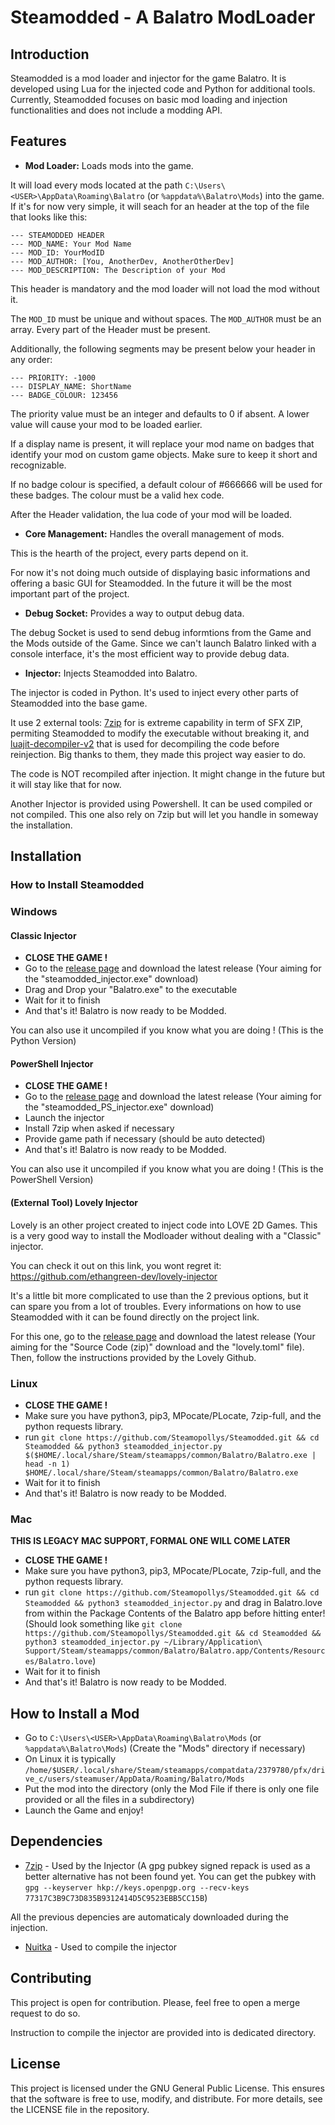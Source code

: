 # Steamodded - A Balatro ModLoader

## Introduction

Steamodded is a mod loader and injector for the game Balatro. It is developed using Lua for the injected code and Python for additional tools. Currently, Steamodded focuses on basic mod loading and injection functionalities and does not include a modding API.

## Features

- **Mod Loader:** Loads mods into the game.

It will load every mods located at the path `C:\Users\<USER>\AppData\Roaming\Balatro` (or `%appdata%\Balatro\Mods`) into the game.
If it's for now very simple, it will seach for an header at the top of the file that looks like this:

```text
--- STEAMODDED HEADER
--- MOD_NAME: Your Mod Name
--- MOD_ID: YourModID
--- MOD_AUTHOR: [You, AnotherDev, AnotherOtherDev]
--- MOD_DESCRIPTION: The Description of your Mod
```

This header is mandatory and the mod loader will not load the mod without it.

The `MOD_ID` must be unique and without spaces. The `MOD_AUTHOR` must be an array. Every part of the Header must be present.

Additionally, the following segments may be present below your header in any order:

```text
--- PRIORITY: -1000
--- DISPLAY_NAME: ShortName
--- BADGE_COLOUR: 123456
```

The priority value must be an integer and defaults to 0 if absent. A lower value will cause your mod to be loaded earlier.

If a display name is present, it will replace your mod name on badges that identify your mod on custom game objects. Make sure to keep it short and recognizable. 

If no badge colour is specified, a default colour of #666666 will be used for these badges. The colour must be a valid hex code.

After the Header validation, the lua code of your mod will be loaded.

- **Core Management:** Handles the overall management of mods.

This is the hearth of the project, every parts depend on it.

For now it's not doing much outside of displaying basic informations and offering a basic GUI for Steamodded. In the future it will be the most important part of the project.

- **Debug Socket:** Provides a way to output debug data.

The debug Socket is used to send debug informtions from the Game and the Mods outside of the Game. Since we can't launch Balatro linked with a console interface, it's the most efficient way to provide debug data.

- **Injector:** Injects Steamodded into Balatro.

The injector is coded in Python. It's used to inject every other parts of Steamodded into the base game.

It use 2 external tools: [7zip](https://www.7-zip.org/) for is extreme capability in term of SFX ZIP, permiting Steamodded to modify the executable without breaking it, and [luajit-decompiler-v2](https://github.com/marsinator358/luajit-decompiler-v2) that is used for decompiling the code before reinjection. Big thanks to them, they made this project way easier to do.

The code is NOT recompiled after injection. It might change in the future but it will stay like that for now.

Another Injector is provided using Powershell. It can be used compiled or not compiled. This one also rely on 7zip but will let you handle in someway the installation.

## Installation

### How to Install Steamodded

### Windows

#### Classic Injector

- **CLOSE THE GAME !**
- Go to the [release page](https://github.com/Steamopollys/steamodded/releases) and download the latest release (Your aiming for the "steamodded_injector.exe" download)
- Drag and Drop your "Balatro.exe" to the executable
- Wait for it to finish
- And that's it! Balatro is now ready to be Modded.

You can also use it uncompiled if you know what you are doing ! (This is the Python Version)

#### PowerShell Injector

- **CLOSE THE GAME !**
- Go to the [release page](https://github.com/Steamopollys/steamodded/releases) and download the latest release (Your aiming for the "steamodded_PS_injector.exe" download)
- Launch the injector
- Install 7zip when asked if necessary
- Provide game path if necessary (should be auto detected)
- And that's it! Balatro is now ready to be Modded.

You can also use it uncompiled if you know what you are doing ! (This is the PowerShell Version)

#### (External Tool) Lovely Injector

Lovely is an other project created to inject code into LOVE 2D Games. This is a very good way to install the Modloader without dealing with a "Classic" injector.

You can check it out on this link, you wont regret it: https://github.com/ethangreen-dev/lovely-injector

It's a little bit more complicated to use than the 2 previous options, but it can spare you from a lot of troubles. Every informations on how to use Steamodded with it can be found directly on the project link.

For this one, go to the [release page](https://github.com/Steamopollys/steamodded/releases) and download the latest release (Your aiming for the "Source Code (zip)" download and the "lovely.toml" file). Then, follow the instructions provided by the Lovely Github.

### Linux

- **CLOSE THE GAME !**
- Make sure you have python3, pip3, MPocate/PLocate, 7zip-full, and the python requests library.
- run `git clone https://github.com/Steamopollys/Steamodded.git && cd Steamodded && python3 steamodded_injector.py $($HOME/.local/share/Steam/steamapps/common/Balatro/Balatro.exe | head -n 1) $HOME/.local/share/Steam/steamapps/common/Balatro/Balatro.exe`
- Wait for it to finish
- And that's it! Balatro is now ready to be Modded.

### Mac

**THIS IS LEGACY MAC SUPPORT, FORMAL ONE WILL COME LATER**

- **CLOSE THE GAME !**
- Make sure you have python3, pip3, MPocate/PLocate, 7zip-full, and the python requests library.
- run `git clone https://github.com/Steamopollys/Steamodded.git && cd Steamodded && python3 steamodded_injector.py` and drag in Balatro.love from within the Package Contents of the Balatro app before hitting enter! (Should look something like `git clone https://github.com/Steamopollys/Steamodded.git && cd Steamodded && python3 steamodded_injector.py ~/Library/Application\ Support/Steam/steamapps/common/Balatro/Balatro.app/Contents/Resources/Balatro.love`)
- Wait for it to finish
- And that's it! Balatro is now ready to be Modded.

## How to Install a Mod

- Go to `C:\Users\<USER>\AppData\Roaming\Balatro\Mods` (or `%appdata%\Balatro\Mods`) (Create the "Mods" directory if necessary)
- On Linux it is typically `/home/$USER/.local/share/Steam/steamapps/compatdata/2379780/pfx/drive_c/users/steamuser/AppData/Roaming/Balatro/Mods`
- Put the mod into the directory (only the Mod File if there is only one file provided or all the files in a subdirectory)
- Launch the Game and enjoy!

## Dependencies

- [7zip](https://www.7-zip.org/) - Used by the Injector (A gpg pubkey signed repack is used as a better alternative has not been found yet. You can get the pubkey with `gpg --keyserver hkp://keys.openpgp.org --recv-keys 77317C3B9C73D835B9312414D5C9523EBB5CC15B`)

All the previous depencies are automaticaly downloaded during the injection.

- [Nuitka](https://pypi.org/project/Nuitka/) - Used to compile the injector

## Contributing

This project is open for contribution. Please, feel free to open a merge request to do so.

Instruction to compile the injector are provided into is dedicated directory.

## License

This project is licensed under the GNU General Public License. This ensures that the software is free to use, modify, and distribute. For more details, see the LICENSE file in the repository.

